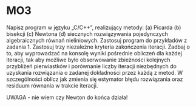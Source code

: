 # MO3
Napisz program w języku „C/C++”, realizujący metody:
(a) Picarda
(b) bisekcji
(c) Newtona
(d) siecznych
rozwiązywania pojedynczych algebraicznych równań nieliniowych. Zastosuj program do
przykładów z zadania 1. Zastosuj trzy niezależne kryteria zakończenia iteracji. Zadbaj o to, aby
wyprowadzać na konsolę wyniki pośrednie obliczeń dla każdej iteracji, tak aby możliwe było
obserwowanie zbieżności kolejnych przybliżeń pierwiastków i porównanie liczby iteracji
niezbędnych do uzyskania rozwiązania o zadanej dokładności przez każdą z metod. W szczególności
oblicz jak zmienia się estymator błędu rozwiązania oraz residuum równania w trakcie iteracji.

UWAGA - nie wiem czy Newton do końca działa!
